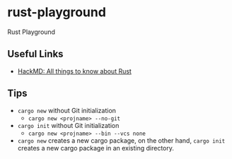 # rust-playground
Rust Playground

## Useful Links
- [HackMD: All things to know about Rust](https://hackmd.io/@moriaki3193/SynyhZi9S)

## Tips
- `cargo new` without Git initialization
    - `cargo new <projname> --no-git`
- `cargo init` without Git initialization
    - `cargo new <projname> --bin --vcs none`
- `cargo new` creates a new cargo package, on the other hand, `cargo init` creates a new cargo package in an existing directory.
